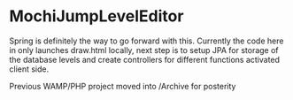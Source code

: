 # MochiJumpLevelEditor
Spring is definitely the way to go forward with this. Currently the code here in only launches draw.html locally, next step is to setup JPA for storage of the database levels and create controllers for different functions activated client side.   

Previous WAMP/PHP project moved into /Archive for posterity

